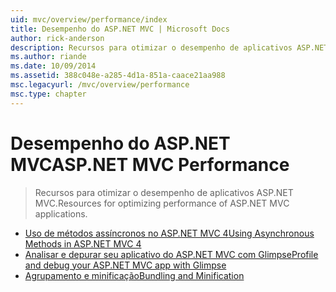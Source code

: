 ```yaml
---
uid: mvc/overview/performance/index
title: Desempenho do ASP.NET MVC | Microsoft Docs
author: rick-anderson
description: Recursos para otimizar o desempenho de aplicativos ASP.NET MVC.
ms.author: riande
ms.date: 10/09/2014
ms.assetid: 388c048e-a285-4d1a-851a-caace21aa988
msc.legacyurl: /mvc/overview/performance
msc.type: chapter
---
```

<a name="aspnet-mvc-performance"></a><span data-ttu-id="3f4ab-103">Desempenho do ASP.NET MVC</span><span class="sxs-lookup"><span data-stu-id="3f4ab-103">ASP.NET MVC Performance</span></span>
====================
> <span data-ttu-id="3f4ab-104">Recursos para otimizar o desempenho de aplicativos ASP.NET MVC.</span><span class="sxs-lookup"><span data-stu-id="3f4ab-104">Resources for optimizing performance of ASP.NET MVC applications.</span></span>


- [<span data-ttu-id="3f4ab-105">Uso de métodos assíncronos no ASP.NET MVC 4</span><span class="sxs-lookup"><span data-stu-id="3f4ab-105">Using Asynchronous Methods in ASP.NET MVC 4</span></span>](using-asynchronous-methods-in-aspnet-mvc-4.md)
- [<span data-ttu-id="3f4ab-106">Analisar e depurar seu aplicativo do ASP.NET MVC com Glimpse</span><span class="sxs-lookup"><span data-stu-id="3f4ab-106">Profile and debug your ASP.NET MVC app with Glimpse</span></span>](profile-and-debug-your-aspnet-mvc-app-with-glimpse.md)
- [<span data-ttu-id="3f4ab-107">Agrupamento e minificação</span><span class="sxs-lookup"><span data-stu-id="3f4ab-107">Bundling and Minification</span></span>](bundling-and-minification.md)
